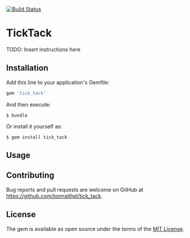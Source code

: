 [![Build Status](https://travis-ci.org/tomraithel/tick_tack.svg?branch=master)](https://travis-ci.org/tomraithel/tick_tack)

# TickTack

TODO: Insert instructions here

## Installation

Add this line to your application's Gemfile:

```ruby
gem 'tick_tack'
```

And then execute:

    $ bundle

Or install it yourself as:

    $ gem install tick_tack

## Usage


## Contributing

Bug reports and pull requests are welcome on GitHub at https://github.com/tomraithel/tick_tack.


## License

The gem is available as open source under the terms of the [MIT License](http://opensource.org/licenses/MIT).

